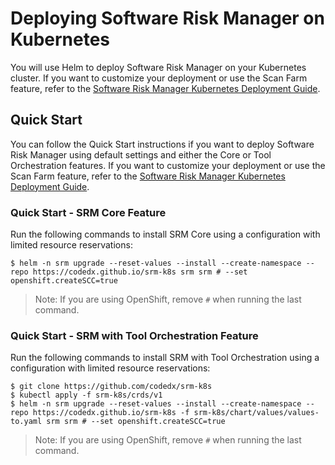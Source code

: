 # Deploying Software Risk Manager on Kubernetes

You will use Helm to deploy Software Risk Manager on your Kubernetes cluster. If you want to customize your deployment or use the Scan Farm feature, refer to the [Software Risk Manager Kubernetes Deployment Guide](docs/DeploymentGuide.md).

## Quick Start

You can follow the Quick Start instructions if you want to deploy Software Risk Manager using default settings and either the Core or Tool Orchestration features. If you want to customize your deployment or use the Scan Farm feature, refer to the [Software Risk Manager Kubernetes Deployment Guide](docs/DeploymentGuide.md).

### Quick Start - SRM Core Feature

Run the following commands to install SRM Core using a configuration with limited resource reservations:

```
$ helm -n srm upgrade --reset-values --install --create-namespace --repo https://codedx.github.io/srm-k8s srm srm # --set openshift.createSCC=true
```

>Note: If you are using OpenShift, remove `#` when running the last command.

### Quick Start - SRM with Tool Orchestration Feature

Run the following commands to install SRM with Tool Orchestration using a configuration with limited resource reservations:

```
$ git clone https://github.com/codedx/srm-k8s
$ kubectl apply -f srm-k8s/crds/v1
$ helm -n srm upgrade --reset-values --install --create-namespace --repo https://codedx.github.io/srm-k8s -f srm-k8s/chart/values/values-to.yaml srm srm # --set openshift.createSCC=true
```

>Note: If you are using OpenShift, remove `#` when running the last command.
